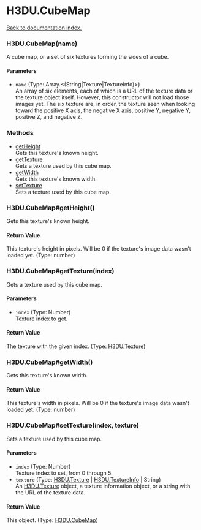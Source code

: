 # H3DU.CubeMap

[Back to documentation index.](index.md)

 <a name='H3DU.CubeMap'></a>
### H3DU.CubeMap(name)

A cube map, or a set of six textures forming the sides of a cube.

#### Parameters

* `name` (Type: Array.&lt;(String|Texture|TextureInfo)>)<br>
    An array of six elements, each of which is a URL of the texture data or the texture object itself. However, this constructor will not load those images yet. The six texture are, in order, the texture seen when looking toward the positive X axis, the negative X axis, positive Y, negative Y, positive Z, and negative Z.

### Methods

* [getHeight](#H3DU.CubeMap_getHeight)<br>Gets this texture's known height.
* [getTexture](#H3DU.CubeMap_getTexture)<br>Gets a texture used by this cube map.
* [getWidth](#H3DU.CubeMap_getWidth)<br>Gets this texture's known width.
* [setTexture](#H3DU.CubeMap_setTexture)<br>Sets a texture used by this cube map.

 <a name='H3DU.CubeMap_getHeight'></a>
### H3DU.CubeMap#getHeight()

Gets this texture's known height.

#### Return Value

This texture's height in pixels.
Will be 0 if the texture's image data wasn't loaded yet. (Type: number)

 <a name='H3DU.CubeMap_getTexture'></a>
### H3DU.CubeMap#getTexture(index)

Gets a texture used by this cube map.

#### Parameters

* `index` (Type: Number)<br>
    Texture index to get.

#### Return Value

The texture with the given index. (Type: <a href="H3DU.Texture.md">H3DU.Texture</a>)

 <a name='H3DU.CubeMap_getWidth'></a>
### H3DU.CubeMap#getWidth()

Gets this texture's known width.

#### Return Value

This texture's width in pixels.
Will be 0 if the texture's image data wasn't loaded yet. (Type: number)

 <a name='H3DU.CubeMap_setTexture'></a>
### H3DU.CubeMap#setTexture(index, texture)

Sets a texture used by this cube map.

#### Parameters

* `index` (Type: Number)<br>
    Texture index to set, from 0 through 5.
* `texture` (Type: <a href="H3DU.Texture.md">H3DU.Texture</a> | <a href="H3DU.TextureInfo.md">H3DU.TextureInfo</a> | String)<br>
    An <a href="H3DU.Texture.md">H3DU.Texture</a> object, a texture information object, or a string with the URL of the texture data.

#### Return Value

This object. (Type: <a href="H3DU.CubeMap.md">H3DU.CubeMap</a>)
